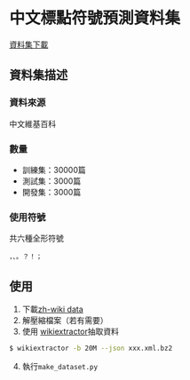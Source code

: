 # 中文標點符號預測資料集
<!-- ZH-Wiki Punctuation Restore Dataset -->
[資料集下載](https://github.com/p208p2002/ZH-Wiki-Punctuation-Restore-Dataset/releases/)
## 資料集描述
### 資料來源
中文維基百科

### 數量
- 訓練集：30000篇
- 測試集：3000篇
- 開發集：3000篇

### 使用符號
共六種全形符號
```
，、。？！；
```

## 使用
1. 下載[zh-wiki data](https://dumps.wikimedia.org/zhwiki)
2. 解壓縮檔案（若有需要）
3. 使用 [wikiextractor](https://github.com/attardi/wikiextractor)抽取資料
```bash
$ wikiextractor -b 20M --json xxx.xml.bz2
```
4. 執行`make_dataset.py`
